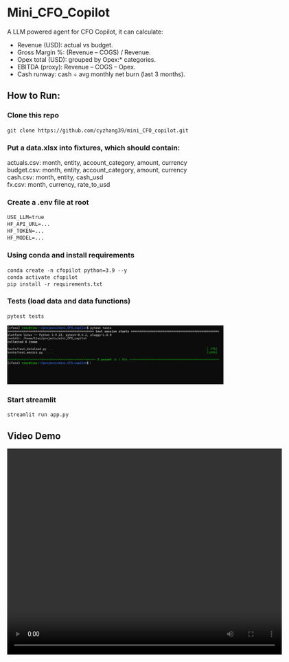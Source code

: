 # Mini_CFO_Copilot
A LLM powered agent for CFO Copilot, it can calculate:  
- Revenue (USD): actual vs budget.
- Gross Margin %: (Revenue – COGS) / Revenue.
- Opex total (USD): grouped by Opex:* categories.
- EBITDA (proxy): Revenue – COGS – Opex.
- Cash runway: cash ÷ avg monthly net burn (last 3 months).

## How to Run:
### Clone this repo
```
git clone https://github.com/cyzhang39/mini_CFO_copilot.git
```
### Put a data.xlsx into fixtures, which should contain:
actuals.csv: month, entity, account_category, amount, currency  
budget.csv: month, entity, account_category, amount, currency  
cash.csv: month, entity, cash_usd  
fx.csv: month, currency, rate_to_usd  
### Create a .env file at root
```
USE_LLM=true
HF_API_URL=...
HF_TOKEN=...
HF_MODEL=...
```
### Using conda and install requirements
```
conda create -n cfopilot python=3.9 --y
conda activate cfopilot
pip install -r requirements.txt
```
### Tests (load data and data functions)
```
pytest tests
```
![pytests](tests/pytests.png "Pass pytests")
### Start streamlit
```
streamlit run app.py
```

## Video Demo
<video width="640" height="480" controls>
  <source src="tests/demo.mp4" type="video/mp4">
</video>